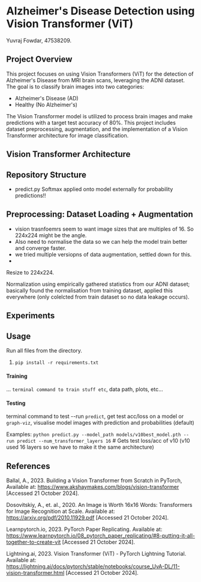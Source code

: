 # Alzheimer's Disease Detection using Vision Transformer (ViT)
Yuvraj Fowdar, 47538209.

## Project Overview

This project focuses on using Vision Transformers (ViT) for the detection of Alzheimer's Disease from MRI brain scans, leveraging the ADNI dataset. The goal is to classify brain images into two categories:

- Alzheimer's Disease (AD)
- Healthy (No Alzheimer's)

The Vision Transformer model is utilized to process brain images and make predictions with a target test accuracy of 80%. This project includes dataset preprocessing, augmentation, and the implementation of a Vision Transformer architecture for image classification.

## Vision Transformer Architecture

## Repository Structure


- predict.py
Softmax applied onto model externally for probability predictions!!

## Preprocessing: Dataset Loading + Augmentation
- vision trasnfoemrs seem to want image sizes that are multiples of 16. So 224x224 might be the angle.
- Also need to normalise the data so we can help the model train better and converge faster.
- we tried multiple versiopns of data augmentation, settled down for this.
- 
Resize to 224x224.
<!-- Random Horizontal Flip.
Random Rotation (small angles, e.g., ±10 degrees).
Random Brightness/Contrast Adjustments (slight, e.g., ±20%). -->
Normalization using empirically gathered statistics from our ADNI dataset; basically found the normalisation from training dataset, applied this everywhere 
(only colelcted from train dataset so no data leakage occurs).

## Experiments

## Usage 
Run all files from the directory.

1. `pip install -r requirements.txt`
   
#### Training
... `terminal command to train stuff etc`, data path, plots, etc...

#### Testing
terminal command to test 
--run `predict`, get test acc/loss on a model or `graph-viz`, visualise model images with prediction and probabilities (default)

Examples:
`python predict.py --model_path models/v10best_model.pth --run predict --num_transformer_layers 16` # Gets test loss/acc of v10 (v10 used 16 layers so we have to make it the same architecture)

## References

Ballal, A., 2023. Building a Vision Transformer from Scratch in PyTorch, Available at: https://www.akshaymakes.com/blogs/vision-transformer [Accessed 21 October 2024].

Dosovitskiy, A., et. al., 2020. An Image is Worth 16x16 Words: Transformers for Image Recognition at Scale. Available at: https://arxiv.org/pdf/2010.11929.pdf [Accessed 21 October 2024].

Learnpytorch.io, 2023. PyTorch Paper Replicating. Available at: https://www.learnpytorch.io/08_pytorch_paper_replicating/#8-putting-it-all-together-to-create-vit [Accessed 21 October 2024].


Lightning.ai, 2023. Vision Transformer (ViT) - PyTorch Lightning Tutorial. Available at: https://lightning.ai/docs/pytorch/stable/notebooks/course_UvA-DL/11-vision-transformer.html [Accessed 21 October 2024].
